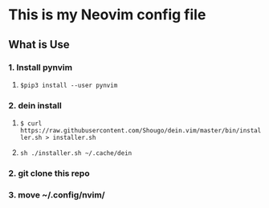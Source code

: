 # This is my Neovim config file

## What is Use

### 1. Install pynvim

1. ``` $pip3 install --user pynvim ```

### 2. dein install

1. ``` $ curl https://raw.githubusercontent.com/Shougo/dein.vim/master/bin/installer.sh > installer.sh ```

2. ```sh ./installer.sh ~/.cache/dein```

### 2. git clone this repo

### 3. move ~/.config/nvim/
